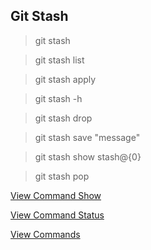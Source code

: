 ## Git Stash

> git stash

> git stash list

> git stash apply

> git stash -h

> git stash drop

> git stash save "message"

> git stash show stash@\{0\}

> git stash pop

[View Command Show](Show.md)

[View Command Status](Status.md)

[View Commands](../Commands.md)